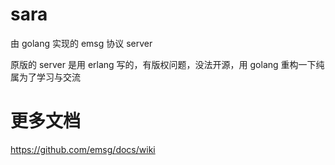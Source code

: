 # sara
<p>由 golang 实现的 emsg 协议 server</p>
<p>原版的 server 是用 erlang 写的，有版权问题，没法开源，用 golang 重构一下纯属为了学习与交流<p> 

# 更多文档
https://github.com/emsg/docs/wiki
